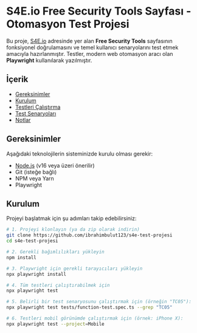 # S4E.io Free Security Tools Sayfası - Otomasyon Test Projesi

Bu proje, [S4E.io](https://s4e.io/free-security-tools) adresinde yer alan **Free Security Tools** sayfasının fonksiyonel doğrulamasını ve temel kullanıcı senaryolarını test etmek amacıyla hazırlanmıştır. Testler, modern web otomasyon aracı olan **Playwright** kullanılarak yazılmıştır.

## İçerik

- [Gereksinimler](#gereksinimler)
- [Kurulum](#kurulum)
- [Testleri Çalıştırma](#testleri-çalıştırma)
- [Test Senaryoları](#test-senaryoları)
- [Notlar](#notlar)

## Gereksinimler

Aşağıdaki teknolojilerin sisteminizde kurulu olması gerekir:

- [Node.js](https://nodejs.org/) (v16 veya üzeri önerilir)
- Git (isteğe bağlı)
- NPM veya Yarn
- Playwright

## Kurulum

Projeyi başlatmak için şu adımları takip edebilirsiniz:

```bash
# 1. Projeyi klonlayın (ya da zip olarak indirin)
git clone https://github.com/ibrahimbulut123/s4e-test-projesi
cd s4e-test-projesi

# 2. Gerekli bağımlılıkları yükleyin
npm install

# 3. Playwright için gerekli tarayıcıları yükleyin
npx playwright install

# 4. Tüm testleri çalıştırabilmek için
npx playwright test

# 5. Belirli bir test senaryosunu çalıştırmak için (örneğin "TC05"):
npx playwright test tests/function-test.spec.ts --grep "TC05"

# 6. Testleri mobil görünümde çalıştırmak için (örnek: iPhone X):
npx playwright test --project=Mobile
